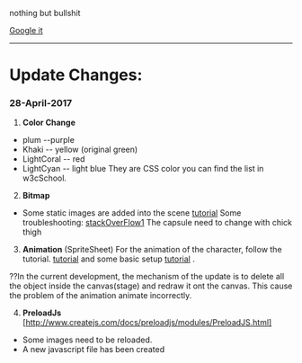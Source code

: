 nothing but bullshit

[Google it](https://www.google.com)

***

# Update Changes:
### **28-April-2017**

1. **Color Change**
  * plum  --purple
  * Khaki  -- yellow  (original green)
  * LightCoral -- red
  * LightCyan  -- light blue
  They are CSS color you can find the list in w3cSchool.


2. **Bitmap**
  * Some static images are added into the scene
[tutorial](http://createjs.com/docs/easeljs/classes/Bitmap.html)
   Some troubleshooting:
[stackOverFlow1](http://stackoverflow.com/questions/20850634/easeljs-not-showing-bitmap/20860996#20860996)
   The capsule need to change with chick thigh


3. **Animation** (SpriteSheet)
For the animation of the character, follow the tutorial.
[tutorial](http://createjs.com/docs/easeljs/classes/SpriteSheet.html)
and some basic setup
[tutorial](http://www.createjs.com/tutorials/Animation%20and%20Ticker/)
.

??In the current development, the mechanism of the update is to delete all the object
 inside the canvas(stage) and redraw it ont the canvas.
 This cause the problem of the animation animate incorrectly.

4. **PreloadJs**
[http://www.createjs.com/docs/preloadjs/modules/PreloadJS.html]
  * Some images need to be reloaded.
  * A new javascript file has been created



